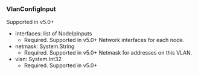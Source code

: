 ### VlanConfigInput
Supported in v5.0+

- interfaces: list of NodeIpInputs
  - Required. Supported in v5.0+
      Network interfaces for each node.
- netmask: System.String
  - Required. Supported in v5.0+
      Netmask for addresses on this VLAN.
- vlan: System.Int32
  - Required. Supported in v5.0+

